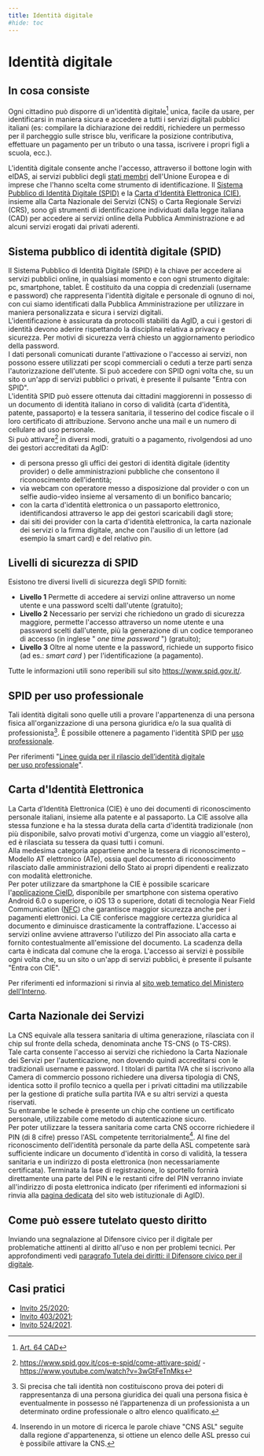```yaml
---
title: Identità digitale
#hide: toc
---
```


# Identità digitale

## In cosa consiste

Ogni cittadino può disporre di un'identità digitale[^1] unica, facile da usare, per identificarsi in maniera sicura e accedere a tutti i servizi digitali pubblici italiani (es: compilare la dichiarazione dei redditi, richiedere un permesso per il parcheggio sulle strisce blu, verificare la posizione contributiva, effettuare un pagamento per un tributo o una tassa, iscrivere i propri figli a scuola, ecc.).

[^1]: [Art. 64 CAD](http://www.normattiva.it/uri-res/N2Ls?urn:nir:stato:decreto.legislativo:2005-03-07;82!vig=2022-01-12~art64)

L'identità digitale consente anche l'accesso, attraverso il bottone login with eIDAS, ai servizi pubblici degli [stati membri](https://www.eid.gov.it/eidas-node-status) dell'Unione Europea e di imprese che l'hanno scelta come strumento di identificazione.
Il [Sistema Pubblico di Identità Digitale (SPID)](https://www.spid.gov.it/) e la [Carta d'Identità Elettronica (CIE)](https://www.cartaidentita.interno.gov.it/), insieme alla Carta Nazionale dei Servizi (CNS) o Carta Regionale Servizi (CRS), sono gli strumenti di identificazione individuati dalla legge italiana (CAD) per accedere ai servizi online della Pubblica Amministrazione e ad alcuni servizi erogati dai privati aderenti.

## Sistema pubblico di identità digitale (SPID)

Il Sistema Pubblico di Identità Digitale (SPID) è la chiave per accedere ai servizi pubblici online, in qualsiasi momento e con ogni strumento digitale: pc, smartphone, tablet. È costituito da una coppia di credenziali (username e password) che rappresenta l'identità digitale e personale di ognuno di noi, con cui siamo identificati dalla Pubblica Amministrazione per utilizzare in maniera personalizzata e sicura i servizi digitali.<br>
L'identificazione è assicurata da protocolli stabiliti da AgID, a cui i gestori di identità devono aderire rispettando la disciplina relativa a privacy e sicurezza. Per motivi di sicurezza verrà chiesto un aggiornamento periodico della password.<br>
I dati personali comunicati durante l'attivazione o l'accesso ai servizi, non possono essere utilizzati per scopi commerciali o ceduti a terze parti senza l'autorizzazione dell'utente.
Si può accedere con SPID ogni volta che, su un sito o un'app di servizi pubblici o privati, è presente il pulsante "Entra con SPID".<br>
L'identità SPID può essere ottenuta dai cittadini maggiorenni in possesso di un documento di
identità italiano in corso di validità (carta d'identità, patente, passaporto) e la tessera sanitaria, il tesserino del codice fiscale o il loro certificato di attribuzione. Servono anche una mail e un numero di cellulare ad uso personale.<br>
Si può attivare[^2] in diversi modi, gratuiti o a pagamento, rivolgendosi ad uno dei gestori accreditati da AgID:

- di persona presso gli uffici dei gestori di identità digitale (identity provider) o delle amministrazioni pubbliche che consentono il riconoscimento dell'identità;
- via webcam con operatore messo a disposizione dal provider o con un selfie audio-video insieme al versamento di un bonifico bancario;
- con la carta d'identità elettronica o un passaporto elettronico, identificandosi attraverso le app dei gestori scaricabili dagli store;
- dai siti dei provider con la carta d'identità elettronica, la carta nazionale dei servizi o la firma digitale, anche con l'ausilio di un lettore (ad esempio la smart card) e del relativo pin.

## Livelli di sicurezza di SPID

Esistono tre diversi livelli di sicurezza degli SPID forniti:

- **Livello 1** Permette di accedere ai servizi online attraverso un nome utente e una password scelti dall'utente (gratuito);
- **Livello 2** Necessario per servizi che richiedono un grado di sicurezza maggiore, permette l'accesso attraverso un nome utente e una password scelti dall'utente, più la generazione di un codice temporaneo di accesso (in inglese " _one time password_ ") (gratuito);
- **Livello 3** Oltre al nome utente e la password, richiede un supporto fisico (ad es.: _smart card_ ) per l'identificazione (a pagamento).

Tutte le informazioni utili sono reperibili sul sito <https://www.spid.gov.it/>.

[^2]: <https://www.spid.gov.it/cos-e-spid/come-attivare-spid/> - <https://www.youtube.com/watch?v=3wGtFeTnMks>


## SPID per uso professionale

Tali identità digitali sono quelle utili a provare l'appartenenza di una persona fisica all'organizzazione di una persona giuridica e/o la sua qualità di professionista[^3]. È possibile ottenere a pagamento l'identità SPID per [uso professionale](https://www.agid.gov.it/it/piattaforme/spid).

Per riferimenti "[Linee guida per il rilascio dell’identità digitale per uso professionale](https://www.agid.gov.it/sites/default/files/repository_files/linee_guida_identita_digitale_per_uso_professionale_v.1.0_0.pdf)".

[^3]: Si precisa che tali identità non costituiscono prova dei poteri di rappresentanza di una persona giuridica dei quali una persona fisica è eventualmente in possesso né l’appartenenza di un professionista a un determinato ordine professionale o altro elenco qualificato.

## Carta d'Identità Elettronica

La Carta d'Identità Elettronica (CIE) è uno dei documenti di riconoscimento personale italiani,
insieme alla patente e al passaporto. La CIE assolve alla stessa funzione e ha la stessa durata della carta d'identità tradizionale (non più disponibile, salvo provati motivi d'urgenza, come un viaggio all'estero), ed è rilasciata su tessera da quasi tutti i comuni.<br>
Alla medesima categoria appartiene anche la tessera di riconoscimento – Modello AT elettronico (ATe), ossia quel documento di riconoscimento rilasciato dalle amministrazioni dello Stato ai propri dipendenti e realizzato con modalità elettroniche.<br>
Per poter utilizzare da smartphone la CIE è possibile scaricare l'[applicazione CieID](https://www.cartaidentita.interno.gov.it/identificazione-digitale/cie-id/), disponibile per smartphone con sistema operativo Android 6.0 o superiore, o iOS 13 o superiore, dotati di tecnologia Near Field Communication ([NFC](https://it.wikipedia.org/wiki/Near_Field_Communication)) che garantisce maggior sicurezza anche per i pagamenti elettronici. La CIE conferisce maggiore certezza giuridica al documento e diminuisce drasticamente la contraffazione. L'accesso ai servizi online avviene attraverso l'utilizzo del Pin associato alla carta e fornito contestualmente all'emissione del documento. La scadenza della carta è indicata dal comune che la eroga. L'accesso ai servizi è possibile ogni volta che, su un sito o un'app di servizi pubblici, è presente il pulsante "Entra con CIE".

Per riferimenti ed informazioni si rinvia al [sito web tematico del Ministero dell'Interno](https://www.cartaidentita.interno.gov.it/).

## Carta Nazionale dei Servizi

La CNS equivale alla tessera sanitaria di ultima generazione, rilasciata con il chip sul fronte della scheda, denominata anche TS-CNS (o TS-CRS).<br>
Tale carta consente l'accesso ai servizi che richiedono la Carta Nazionale dei Servizi per l'autenticazione, non dovendo quindi accreditarsi con le tradizionali username e password. I titolari di partita IVA che si iscrivono alla Camera di commercio possono richiedere una diversa tipologia di CNS, identica sotto il profilo tecnico a quella per i privati cittadini ma utilizzabile per la gestione di pratiche sulla partita IVA e su altri servizi a questa riservati.<br>
Su entrambe le schede è presente un chip che contiene un certificato personale, utilizzabile come
metodo di autenticazione sicuro.<br>
Per poter utilizzare la tessera sanitaria come carta CNS occorre richiedere il PIN (di 8 cifre) presso l'ASL competente territorialmente[^5]. Al fine del riconoscimento dell'identità personale da parte della ASL competente sarà sufficiente indicare un documento d'identità in corso di validità, la tessera sanitaria e un indirizzo di posta elettronica (non necessariamente certificata). Terminata la fase di registrazione, lo sportello fornirà direttamente una parte del PIN e le restanti cifre del PIN verranno inviate all'indirizzo di posta elettronica indicato (per riferimenti ed informazioni si rinvia alla [pagina dedicata](https://www.agid.gov.it/it/piattaforme/carta-nazionale-servizi) del sito web istituzionale di AgID).

[^5]: Inserendo in un motore di ricerca le parole chiave "CNS ASL" seguite dalla regione d'appartenenza, si ottiene un elenco delle ASL presso cui è possibile attivare la CNS.

## Come può essere tutelato questo diritto

Inviando una segnalazione al Difensore civico per il digitale per problematiche attinenti al diritto all'uso e non per problemi tecnici. Per approfondimenti vedi [paragrafo Tutela dei diritti: il Difensore civico per il digitale](tutela-dei-diritti.md).

## Casi pratici

- [Invito 25/2020](https://www.agid.gov.it/sites/default/files/repository_files/adg-2020-0014867-allegato-segnalazione_77_2020_invito25-2020.pdf);
- [Invito 403/2021](https://www.agid.gov.it/sites/default/files/repository_files/adg-2021-0007930-allegato-segnalazione_773_2021_invito403-2021.pdf);
- [Invito 524/2021](https://www.agid.gov.it/sites/default/files/repository_files/adg-2021-0008816-allegato-segnalazione_6_2021_invito524-2021.pdf).
